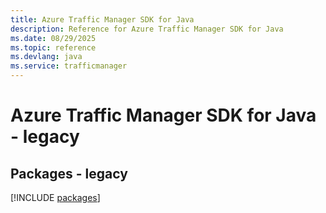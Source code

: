 ```yaml
---
title: Azure Traffic Manager SDK for Java
description: Reference for Azure Traffic Manager SDK for Java
ms.date: 08/29/2025
ms.topic: reference
ms.devlang: java
ms.service: trafficmanager
---
```

# Azure Traffic Manager SDK for Java - legacy
## Packages - legacy
[!INCLUDE [packages](traffic-manager-index.md)]